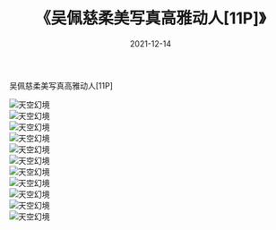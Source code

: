﻿---
layout: post
title:  《吴佩慈柔美写真高雅动人[11P]》
date:   2021-12-14
img: http://img.660000.xyz/Sharelink/性感/2019/吴佩慈柔美写真高雅动人[11P]/000.jpg
categories: [美女, 清纯, 唯美]
---

吴佩慈柔美写真高雅动人[11P]

![天空幻境](http://img.660000.xyz/Sharelink/性感/2019/吴佩慈柔美写真高雅动人[11P]/001.jpg) <br>
![天空幻境](http://img.660000.xyz/Sharelink/性感/2019/吴佩慈柔美写真高雅动人[11P]/002.jpg) <br>
![天空幻境](http://img.660000.xyz/Sharelink/性感/2019/吴佩慈柔美写真高雅动人[11P]/003.jpg) <br>
![天空幻境](http://img.660000.xyz/Sharelink/性感/2019/吴佩慈柔美写真高雅动人[11P]/004.jpg) <br>
![天空幻境](http://img.660000.xyz/Sharelink/性感/2019/吴佩慈柔美写真高雅动人[11P]/005.jpg) <br>
![天空幻境](http://img.660000.xyz/Sharelink/性感/2019/吴佩慈柔美写真高雅动人[11P]/006.jpg) <br>
![天空幻境](http://img.660000.xyz/Sharelink/性感/2019/吴佩慈柔美写真高雅动人[11P]/007.jpg) <br>
![天空幻境](http://img.660000.xyz/Sharelink/性感/2019/吴佩慈柔美写真高雅动人[11P]/008.jpg) <br>
![天空幻境](http://img.660000.xyz/Sharelink/性感/2019/吴佩慈柔美写真高雅动人[11P]/009.jpg) <br>
![天空幻境](http://img.660000.xyz/Sharelink/性感/2019/吴佩慈柔美写真高雅动人[11P]/010.jpg) <br>
![天空幻境](http://img.660000.xyz/Sharelink/性感/2019/吴佩慈柔美写真高雅动人[11P]/011.jpg) <br>
